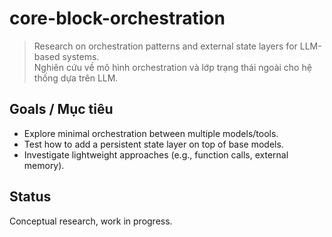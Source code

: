 # core-block-orchestration

> Research on orchestration patterns and external state layers for LLM-based systems.  
> Nghiên cứu về mô hình orchestration và lớp trạng thái ngoài cho hệ thống dựa trên LLM.

## Goals / Mục tiêu
- Explore minimal orchestration between multiple models/tools.
- Test how to add a persistent state layer on top of base models.
- Investigate lightweight approaches (e.g., function calls, external memory).

## Status
Conceptual research, work in progress.

